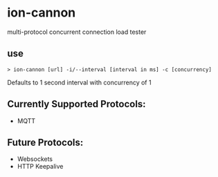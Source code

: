 # ion-cannon

multi-protocol concurrent connection load tester

## use

    > ion-cannon [url] -i/--interval [interval in ms] -c [concurrency]

Defaults to 1 second interval with concurrency of 1

## Currently Supported Protocols:

- MQTT

## Future Protocols:

- Websockets
- HTTP Keepalive
